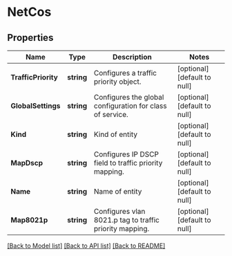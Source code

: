 # NetCos

## Properties
Name | Type | Description | Notes
------------ | ------------- | ------------- | -------------
**TrafficPriority** | **string** | Configures a traffic priority object. | [optional] [default to null]
**GlobalSettings** | **string** | Configures the global configuration for class of service. | [optional] [default to null]
**Kind** | **string** | Kind of entity | [optional] [default to null]
**MapDscp** | **string** | Configures IP DSCP field to traffic priority mapping. | [optional] [default to null]
**Name** | **string** | Name of entity | [optional] [default to null]
**Map8021p** | **string** | Configures vlan 8021.p tag to traffic priority mapping. | [optional] [default to null]

[[Back to Model list]](../README.md#documentation-for-models) [[Back to API list]](../README.md#documentation-for-api-endpoints) [[Back to README]](../README.md)


